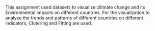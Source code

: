 This assignment used datasets to visualize cllimate change and its Environmental impacts on different countries. 
For the visualization to analyze the trends and patterns of different countries on different indicators, 
Clutering and Fitting are used. 
